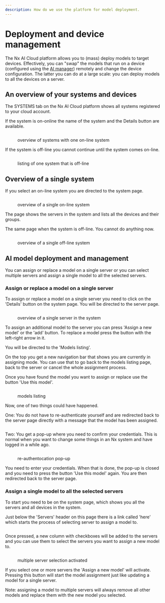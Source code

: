 ```yaml
---
description: How do we use the platform for model deployment.
---
```


# Deployment and device management

The Nx AI Cloud platform allows you to (mass) deploy models to target devices. Effectively, you can "swap" the models that run on a device (configured using the [AI manager](broken-reference)) remotely and change the device configuration. The latter you can do at a large scale: you can deploy models to all the devices on a server.

## An overview of your systems and devices

The SYSTEMS tab on the Nx AI Cloud platform shows all systems registered to your cloud account.&#x20;

If the system is on-online the name of the system and the Details button are available.

<figure><img src="../.gitbook/assets/Screenshot from 2024-05-22 13-32-48.png" alt=""><figcaption><p>overview of systems with one on-line system</p></figcaption></figure>

If the system is off-line you cannot continue until the system comes on-line.

<figure><img src="../.gitbook/assets/Screenshot from 2024-05-22 13-33-39.png" alt=""><figcaption><p>listing of one system that is off-line</p></figcaption></figure>

## Overview of a single system

If you select an on-line system you are directed to the system page.

<figure><img src="../.gitbook/assets/Screenshot from 2024-05-22 13-34-42.png" alt=""><figcaption><p>overview of a single on-line system</p></figcaption></figure>

The page shows the servers in the system and lists all the devices and their groups.

The same page when the system is off-line. You cannot do anything now.

<figure><img src="../.gitbook/assets/Screenshot from 2024-05-22 13-35-29.png" alt=""><figcaption><p>overview of a single off-line system</p></figcaption></figure>

## AI model deployment and management

You can assign or replace a model on a single server or you can select multiple servers and assign a single model to all the selected servers.

### Assign or replace a model on a single server

To assign or replace a model on a single server you need to click on the 'Details' button on the system page. You will be directed to the server page.

<figure><img src="../.gitbook/assets/Screenshot from 2024-05-22 13-36-57.png" alt=""><figcaption><p>overview of a single server in the system</p></figcaption></figure>

To assign an additional model to the server you can press 'Assign a new model' or the 'add' button. To replace a model press the button with the left-right arrow in it.

You will be directed to the 'Models listing'.

On the top you get a new navigation bar that shows you are currently in assigning mode. You can use that to go back to the models listing page, back to the server or cancel the whole assignment process.

Once you have found the model you want to assign or replace use the button 'Use this model'.&#x20;

<figure><img src="../.gitbook/assets/Screenshot from 2024-05-22 13-38-32.png" alt=""><figcaption><p>models listing</p></figcaption></figure>

Now, one of two things could have happened.

One: You do not have to re-authenticate yourself and are redirected back to the server page directly with a message that the model has been assigned.

<figure><img src="../.gitbook/assets/success-model-assign.png" alt=""><figcaption></figcaption></figure>

Two: You get a pop-up where you need to confirm your credentials. This is normal when you want to change some things in an Nx system and have logged in a while ago.

<figure><img src="../.gitbook/assets/Screen Shot 2024-04-23 at 10.34.41.png" alt=""><figcaption><p>re-authentocation pop-up</p></figcaption></figure>

You need to enter your credentials. When that is done, the pop-up is closed and you need to press the button 'Use this model' again. You are then redirected back to the server page.

### Assign a single model to all the selected servers

To start you need to be on the system page, which shows you all the servers and all devices in the system.

Just below the 'Servers' header on this page there is a link called 'here' which starts the process of selecting server to assign a model to.

<figure><img src="../.gitbook/assets/Screenshot from 2024-05-22 13-41-21.png" alt=""><figcaption></figcaption></figure>

Once pressed, a new column with checkboxes will be added to the servers and you can use them to select the servers you want to assign a new model to.

<figure><img src="../.gitbook/assets/Screenshot from 2024-05-22 13-40-10.png" alt=""><figcaption><p>multiple server selection activated</p></figcaption></figure>

If you select one or more servers the 'Assign a new model' will activate. Pressing this button will start the model assignment just like updating a model for a single server.

Note: assigning a model to multiple servers will always remove all other models and replace them with the new model you selected.
